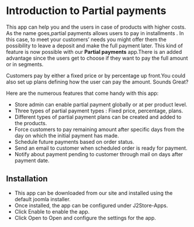 # Introduction to Partial payments

This app can help you and the users in case of products with higher costs. As the name goes,partial payments allows users to pay in installments . In this case, to meet your customers’ needs you might offer them the possibility to leave a deposit and make the full payment later. This kind of feature is now possible with our **Partial payments** app.There is an added advantage since the users get to choose if they want to pay the full amount or in segments.

Customers pay by either a fixed price or by percentage up front.You could also set up plans defining how the user can pay the amount. Sounds Great?

Here are the numerous features that come handy with this app:

* Store admin can enable partial payment globally or at per product level.
* Three types of partial payment types : Fixed price, percentage, plans.
* Different types of partial payment plans can be created and added to the products.
* Force customers to pay remaining amount after specific days from the day on which the initial payment has made.
* Schedule future payments based on order status.
* Send an email to customer when scheduled order is ready for payment.
* Notify about payment pending to customer through mail on days after payment date.

## Installation <a id="installation"></a>

* This app can be downloaded from our site and installed using the default joomla installer.
* Once installed, the app can be configured under J2Store-Apps.
* Click Enable to enable the app.
* Click Open to Open and configure the settings for the app.

